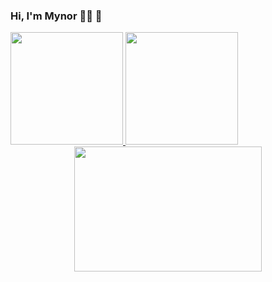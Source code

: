 ### Hi, I'm Mynor 🦖🦈 🦈 

<div>
  <a href="https://github.com/MynorSaban1906">
  <img height="180em" src="https://github-readme-stats.vercel.app/api?username=MynorSaban1906&show_icons=true&theme=dark&include_all_commits=true&count_private=true"/>
  <img height="180em" src="https://github-readme-stats.vercel.app/api/top-langs/?username=MynorSaban1906&layout=compact&langs_count=7&theme=dark"/>
   
</div>
  
  
  <div align="center"><img  src="https://i.imgur.com/fzvjgG6h.jpg" width="300" height="200"> </div>
</div>
   

